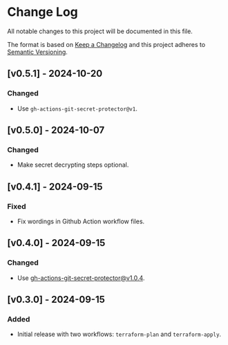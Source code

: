 # Change Log
All notable changes to this project will be documented in this file.

The format is based on [Keep a Changelog](http://keepachangelog.com/)
and this project adheres to [Semantic Versioning](http://semver.org/).

## [v0.5.1] - 2024-10-20

### Changed
- Use `gh-actions-git-secret-protector@v1`.

## [v0.5.0] - 2024-10-07

### Changed
- Make secret decrypting steps optional.

## [v0.4.1] - 2024-09-15

### Fixed
- Fix wordings in Github Action workflow files.

## [v0.4.0] - 2024-09-15

### Changed
-  Use gh-actions-git-secret-protector@v1.0.4.

## [v0.3.0] - 2024-09-15

### Added

- Initial release with two workflows: `terraform-plan` and `terraform-apply`.
